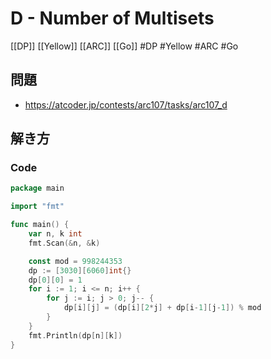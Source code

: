 # D - Number of Multisets
[[DP]] [[Yellow]] [[ARC]] [[Go]]
#DP #Yellow #ARC #Go 

## 問題
- https://atcoder.jp/contests/arc107/tasks/arc107_d

## 解き方
### Code
```go
package main

import "fmt"

func main() {
	var n, k int
	fmt.Scan(&n, &k)

	const mod = 998244353
	dp := [3030][6060]int{}
	dp[0][0] = 1
	for i := 1; i <= n; i++ {
		for j := i; j > 0; j-- {
			dp[i][j] = (dp[i][2*j] + dp[i-1][j-1]) % mod
		}
	}
	fmt.Println(dp[n][k])
}
```